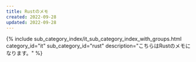 ```yaml
---
title: Rustのメモ
created: 2022-09-28
updated: 2022-09-28
---
```

{% include sub_category_index/it_sub_category_index_with_groups.html
    category_id="it"
    sub_category_id="rust"
    description="こちらはRustのメモになります。" %}
